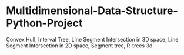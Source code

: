 # Multidimensional-Data-Structure-Python-Project
Convex Hull, Interval Tree, Line Segment Intersection in 3D space, Line Segment Intersection in 2D space, Segment tree, R-trees 3d
